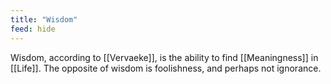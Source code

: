 ```yaml
---
title: "Wisdom"
feed: hide
---
```


Wisdom, according to [[Vervaeke]], is the ability to find [[Meaningness]] in [[Life]]. The opposite of wisdom is foolishness, and perhaps not ignorance.